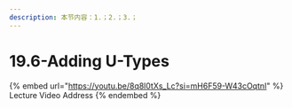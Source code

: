 ```yaml
---
description: 本节内容：1.；2.；3.；
---
```


# 19.6-Adding U-Types

{% embed url="https://youtu.be/8q8l0tXs_Lc?si=mH6F59-W43cOqtnI" %}
Lecture Video Address
{% endembed %}

